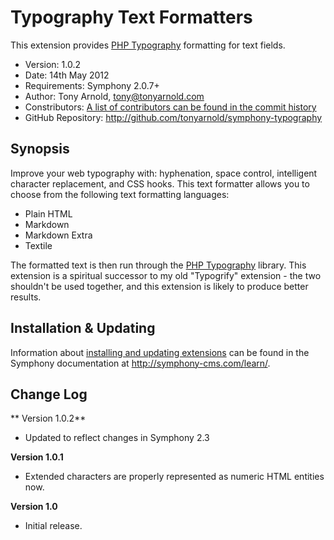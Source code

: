 # Typography Text Formatters #

This extension provides [PHP Typography][] formatting for text fields.

- Version: 1.0.2
- Date: 14th May 2012
- Requirements: Symphony 2.0.7+
- Author: Tony Arnold, tony@tonyarnold.com
- Constributors: [A list of contributors can be found in the commit history](http://github.com/tonyarnold/symphony-typography/commits/master)
- GitHub Repository: <http://github.com/tonyarnold/symphony-typography>

## Synopsis

Improve your web typography with: hyphenation, space control, intelligent character replacement, and CSS hooks. This text formatter allows you to choose from the following text formatting languages:

* Plain HTML
* Markdown
* Markdown Extra
* Textile

The formatted text is then run through the [PHP Typography][] library. This extension is a spiritual successor to my old "Typogrify" extension - the two shouldn't be used together, and this extension is likely to produce better results.

## Installation & Updating

Information about [installing and updating extensions](http://symphony-cms.com/learn/tasks/view/install-an-extension/) can be found in the Symphony documentation at <http://symphony-cms.com/learn/>.


## Change Log

** Version 1.0.2**

- Updated to reflect changes in Symphony 2.3

**Version 1.0.1**

- Extended characters are properly represented as numeric HTML entities now.

**Version 1.0**

- Initial release.


 [PHP Typography]: http://kingdesk.com/projects/php-typography/
